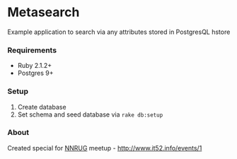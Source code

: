 # Metasearch

Example application to search via any attributes stored in PostgresQL hstore


### Requirements

* Ruby 2.1.2+
* Postgres 9+

### Setup

1. Create database
2. Set schema and seed database via `rake db:setup`

### About

Created special for [NNRUG](http://nnrug.ru/) meetup - http://www.it52.info/events/1
